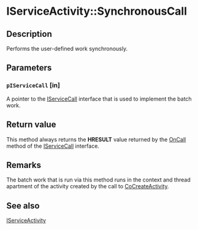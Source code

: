 # IServiceActivity::SynchronousCall

## Description

Performs the user-defined work synchronously.

## Parameters

### `pIServiceCall` [in]

A pointer to the [IServiceCall](https://learn.microsoft.com/windows/desktop/api/comsvcs/nn-comsvcs-iservicecall) interface that is used to implement the batch work.

## Return value

This method always returns the **HRESULT** value returned by the [OnCall](https://learn.microsoft.com/windows/desktop/api/comsvcs/nf-comsvcs-iservicecall-oncall) method of the [IServiceCall](https://learn.microsoft.com/windows/desktop/api/comsvcs/nn-comsvcs-iservicecall) interface.

## Remarks

The batch work that is run via this method runs in the context and thread apartment of the activity created by the call to [CoCreateActivity](https://learn.microsoft.com/windows/desktop/api/comsvcs/nf-comsvcs-cocreateactivity).

## See also

[IServiceActivity](https://learn.microsoft.com/windows/desktop/api/comsvcs/nn-comsvcs-iserviceactivity)
